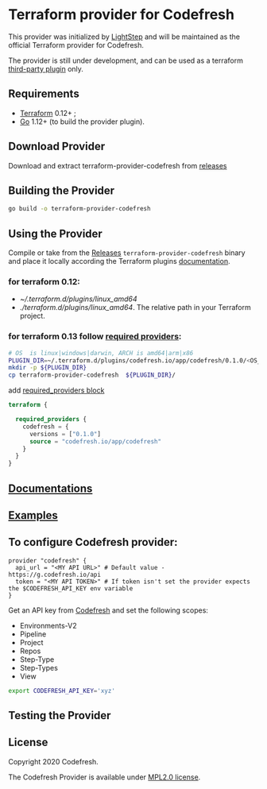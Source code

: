 # Terraform provider for Codefresh



This provider was initialized by [LightStep](https://lightstep.com/) and will be maintained as the official Terraform provider for Codefresh.


The provider is still under development, and can be used as a terraform [third-party plugin](https://www.terraform.io/docs/configuration/providers.html#third-party-plugins) only.

## Requirements

- [Terraform](https://www.terraform.io/downloads.html) 0.12+ ;
- [Go](https://golang.org/doc/install) 1.12+ (to build the provider plugin).

## Download Provider
Download and extract terraform-provider-codefresh from [releases](https://github.com/codefresh-io/terraform-provider-codefresh/releases)

## Building the Provider

```sh
go build -o terraform-provider-codefresh
```

## Using the Provider

Compile or take from the [Releases](https://github.com/codefresh-contrib/terraform-provider-codefresh/releases) `terraform-provider-codefresh` binary and place it locally according the Terraform plugins [documentation](https://www.terraform.io/docs/configuration/providers.html#third-party-plugins).

### for terraform 0.12:
- _~/.terraform.d/plugins/linux\_amd64_
- _./terraform.d/plugins/linux\_amd64_. The relative path in your Terraform project.

### for terraform 0.13 follow [required providers](https://www.terraform.io/docs/configuration/provider-requirements.html):
```bash
# OS  is linux|windows|darwin, ARCH is amd64|arm|x86
PLUGIN_DIR=~/.terraform.d/plugins/codefresh.io/app/codefresh/0.1.0/<OS_ARCH>
mkdir -p ${PLUGIN_DIR}
cp terraform-provider-codefresh  ${PLUGIN_DIR}/
```

add [required_providers block](https://www.terraform.io/docs/configuration/provider-requirements.html#requiring-providers)
```terraform
terraform {

  required_providers {
    codefresh = {
      versions = ["0.1.0"]
      source = "codefresh.io/app/codefresh"
    }
  }
}
```


## [Documentations](./docs)

## [Examples](./examples)

## To configure Codefresh provider:

```hcl
provider "codefresh" {
  api_url = "<MY API URL>" # Default value - https://g.codefresh.io/api
  token = "<MY API TOKEN>" # If token isn't set the provider expects the $CODEFRESH_API_KEY env variable
}
```

Get an API key from [Codefresh](https://g.codefresh.io/user/settings) and set the following scopes:

- Environments-V2
- Pipeline
- Project
- Repos
- Step-Type
- Step-Types
- View

```bash
export CODEFRESH_API_KEY='xyz'
```

## Testing the Provider

## License

Copyright 2020 Codefresh.

The Codefresh Provider is available under [MPL2.0 license](./LICENSE).

